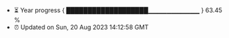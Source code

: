 - ⏳ Year progress { ███████████████████▁▁▁▁▁▁▁▁▁▁▁ } 63.45 %
- ⏰ Updated on Sun, 20 Aug 2023 14:12:58 GMT

